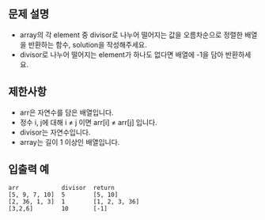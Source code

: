 문제 설명
--
- array의 각 element 중 divisor로 나누어 떨어지는 값을 오름차순으로 정렬한 배열을 반환하는 함수, solution을 작성해주세요.
- divisor로 나누어 떨어지는 element가 하나도 없다면 배열에 -1을 담아 반환하세요.

제한사항
--
- arr은 자연수를 담은 배열입니다.
- 정수 i, j에 대해 i ≠ j 이면 arr[i] ≠ arr[j] 입니다.
- divisor는 자연수입니다.
- array는 길이 1 이상인 배열입니다.

입출력 예
--
    arr            divisor  return
    [5, 9, 7, 10]  5        [5, 10]
    [2, 36, 1, 3]  1        [1, 2, 3, 36]
    [3,2,6]        10       [-1]
